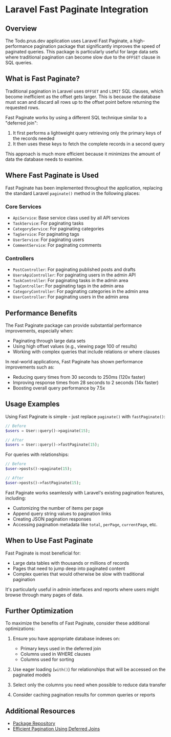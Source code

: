 # Laravel Fast Paginate Integration

## Overview

The Todo.prus.dev application uses Laravel Fast Paginate, a high-performance pagination package that significantly improves the speed of paginated queries. This package is particularly useful for large data sets where traditional pagination can become slow due to the `OFFSET` clause in SQL queries.

## What is Fast Paginate?

Traditional pagination in Laravel uses `OFFSET` and `LIMIT` SQL clauses, which become inefficient as the offset gets larger. This is because the database must scan and discard all rows up to the offset point before returning the requested rows.

Fast Paginate works by using a different SQL technique similar to a "deferred join":

1. It first performs a lightweight query retrieving only the primary keys of the records needed
2. It then uses these keys to fetch the complete records in a second query

This approach is much more efficient because it minimizes the amount of data the database needs to examine.

## Where Fast Paginate is Used

Fast Paginate has been implemented throughout the application, replacing the standard Laravel `paginate()` method in the following places:

### Core Services
- `ApiService`: Base service class used by all API services
- `TaskService`: For paginating tasks
- `CategoryService`: For paginating categories
- `TagService`: For paginating tags
- `UserService`: For paginating users
- `CommentService`: For paginating comments

### Controllers
- `PostController`: For paginating published posts and drafts
- `UsersApiController`: For paginating users in the admin API
- `TaskController`: For paginating tasks in the admin area
- `TagController`: For paginating tags in the admin area
- `CategoryController`: For paginating categories in the admin area
- `UserController`: For paginating users in the admin area

## Performance Benefits

The Fast Paginate package can provide substantial performance improvements, especially when:
- Paginating through large data sets
- Using high offset values (e.g., viewing page 100 of results)
- Working with complex queries that include relations or where clauses

In real-world applications, Fast Paginate has shown performance improvements such as:
- Reducing query times from 30 seconds to 250ms (120x faster)
- Improving response times from 28 seconds to 2 seconds (14x faster)
- Boosting overall query performance by 7.5x

## Usage Examples

Using Fast Paginate is simple - just replace `paginate()` with `fastPaginate()`:

```php
// Before
$users = User::query()->paginate(15);

// After
$users = User::query()->fastPaginate(15);
```

For queries with relationships:

```php
// Before
$user->posts()->paginate(15);

// After
$user->posts()->fastPaginate(15);
```

Fast Paginate works seamlessly with Laravel's existing pagination features, including:
- Customizing the number of items per page
- Append query string values to pagination links
- Creating JSON pagination responses
- Accessing pagination metadata like `total`, `perPage`, `currentPage`, etc.

## When to Use Fast Paginate

Fast Paginate is most beneficial for:
- Large data tables with thousands or millions of records
- Pages that need to jump deep into paginated content
- Complex queries that would otherwise be slow with traditional pagination

It's particularly useful in admin interfaces and reports where users might browse through many pages of data.

## Further Optimization

To maximize the benefits of Fast Paginate, consider these additional optimizations:

1. Ensure you have appropriate database indexes on:
   - Primary keys used in the deferred join
   - Columns used in WHERE clauses
   - Columns used for sorting

2. Use eager loading (`with()`) for relationships that will be accessed on the paginated models

3. Select only the columns you need when possible to reduce data transfer

4. Consider caching pagination results for common queries or reports

## Additional Resources

- [Package Repository](https://github.com/hammerstonedev/fast-paginate)
- [Efficient Pagination Using Deferred Joins](https://aaronfrancis.com/2022/efficient-pagination-using-deferred-joins) 